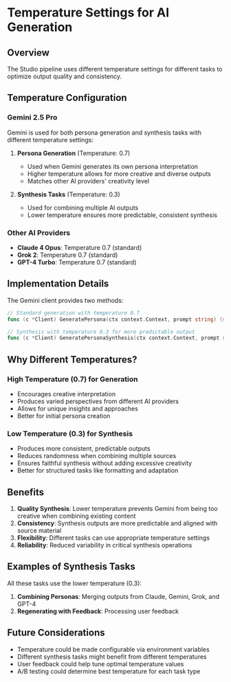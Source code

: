 # Temperature Settings for AI Generation

## Overview

The Studio pipeline uses different temperature settings for different tasks to optimize output quality and consistency.

## Temperature Configuration

### Gemini 2.5 Pro

Gemini is used for both persona generation and synthesis tasks with different temperature settings:

1. **Persona Generation** (Temperature: 0.7)
   - Used when Gemini generates its own persona interpretation
   - Higher temperature allows for more creative and diverse outputs
   - Matches other AI providers' creativity level

2. **Synthesis Tasks** (Temperature: 0.3)
   - Used for combining multiple AI outputs
   - Lower temperature ensures more predictable, consistent synthesis

### Other AI Providers

- **Claude 4 Opus**: Temperature 0.7 (standard)
- **Grok 2**: Temperature 0.7 (standard)
- **GPT-4 Turbo**: Temperature 0.7 (standard)

## Implementation Details

The Gemini client provides two methods:

```go
// Standard generation with temperature 0.7
func (c *Client) GeneratePersona(ctx context.Context, prompt string) (string, error)

// Synthesis with temperature 0.3 for more predictable output
func (c *Client) GeneratePersonaSynthesis(ctx context.Context, prompt string) (string, error)
```

## Why Different Temperatures?

### High Temperature (0.7) for Generation
- Encourages creative interpretation
- Produces varied perspectives from different AI providers
- Allows for unique insights and approaches
- Better for initial persona creation

### Low Temperature (0.3) for Synthesis
- Produces more consistent, predictable outputs
- Reduces randomness when combining multiple sources
- Ensures faithful synthesis without adding excessive creativity
- Better for structured tasks like formatting and adaptation

## Benefits

1. **Quality Synthesis**: Lower temperature prevents Gemini from being too creative when combining existing content
2. **Consistency**: Synthesis outputs are more predictable and aligned with source material
3. **Flexibility**: Different tasks can use appropriate temperature settings
4. **Reliability**: Reduced variability in critical synthesis operations

## Examples of Synthesis Tasks

All these tasks use the lower temperature (0.3):

1. **Combining Personas**: Merging outputs from Claude, Gemini, Grok, and GPT-4
2. **Regenerating with Feedback**: Processing user feedback

## Future Considerations

- Temperature could be made configurable via environment variables
- Different synthesis tasks might benefit from different temperatures
- User feedback could help tune optimal temperature values
- A/B testing could determine best temperature for each task type